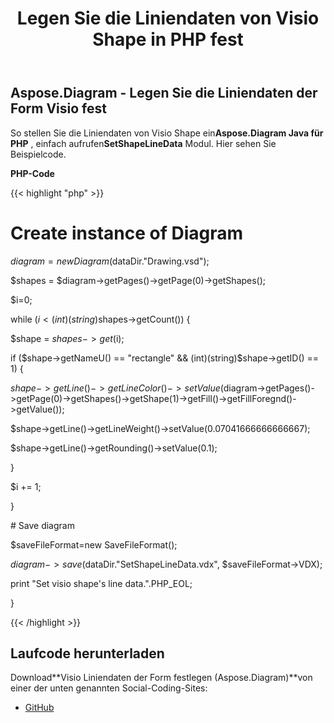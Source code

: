 ﻿---
title: Legen Sie die Liniendaten von Visio Shape in PHP fest
type: docs
weight: 140
url: /de/java/set-visio-shape-s-line-data-in-php/
---
## **Aspose.Diagram - Legen Sie die Liniendaten der Form Visio fest**
 So stellen Sie die Liniendaten von Visio Shape ein**Aspose.Diagram Java für PHP** , einfach aufrufen**SetShapeLineData** Modul. Hier sehen Sie Beispielcode.

**PHP-Code**

{{< highlight "php" >}}

 # Create instance of Diagram

$diagram = new Diagram($dataDir."Drawing.vsd");

$shapes = $diagram->getPages()->getPage(0)->getShapes();

$i=0;

while ($i<(int)(string)$shapes->getCount()) {

$shape = $shapes->get($i);

if ($shape->getNameU() == "rectangle" && (int)(string)$shape->getID() == 1) {

$shape->getLine()->getLineColor()->setValue($diagram->getPages()->getPage(0)->getShapes()->getShape(1)->getFill()->getFillForegnd()->getValue());

$shape->getLine()->getLineWeight()->setValue(0.07041666666666667);

$shape->getLine()->getRounding()->setValue(0.1);

}

$i += 1;

}

\# Save diagram

$saveFileFormat=new SaveFileFormat();

$diagram->save($dataDir."SetShapeLineData.vdx", $saveFileFormat->VDX);

print "Set visio shape's line data.".PHP_EOL;

}

{{< /highlight >}}
## **Laufcode herunterladen**
 Download**Visio Liniendaten der Form festlegen (Aspose.Diagram)**von einer der unten genannten Social-Coding-Sites:

- [GitHub](https://github.com/asposediagram/Aspose.Diagram-for-Java/blob/master/Plugins/Aspose_Diagram_Java_for_PHP/src/aspose/diagram/WorkingwithShapes/SetShapeLineData.php)

